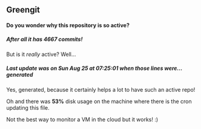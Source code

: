 ## Greengit

#### Do you wonder why this repository is so active?

##### After all it has 4667 commits!

But is it *really* active? Well...

##### Last update was on Sun Aug 25 at 07:25:01 when those lines were... generated

Yes, generated, because it certainly helps a lot to have such an active repo!

Oh and there was **53%** disk usage on the machine
where there is the cron updating this file.

Not the best way to monitor a VM in the cloud but it works! :)
